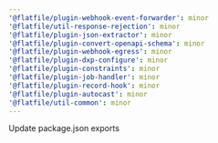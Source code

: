 ```yaml
---
'@flatfile/plugin-webhook-event-forwarder': minor
'@flatfile/util-response-rejection': minor
'@flatfile/plugin-json-extractor': minor
'@flatfile/plugin-convert-openapi-schema': minor
'@flatfile/plugin-webhook-egress': minor
'@flatfile/plugin-dxp-configure': minor
'@flatfile/plugin-constraints': minor
'@flatfile/plugin-job-handler': minor
'@flatfile/plugin-record-hook': minor
'@flatfile/plugin-autocast': minor
'@flatfile/util-common': minor
---
```


Update package.json exports
